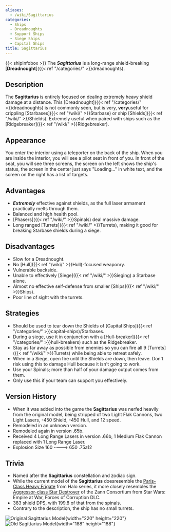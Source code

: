 ```yaml
---
aliases:
  - /wiki/Sagittarius
categories:
  - Ships
  - Dreadnoughts
  - Support Ships
  - Siege Ships
  - Capital Ships
title: Sagittarius
---
```


{{< shipInfobox >}} The **_Sagittarius_** is a long-range shield-breaking [**Dreadnought**]({{< ref "/categories/" >}}dreadnoughts).

## Description

The **Sagittarius** is entirely focused on dealing extremely heavy shield damage at a distance. This [Dreadnought]({{< ref "/categories/" >}}dreadnoughts) is not commonly seen, but is very, **very**useful for crippling [Starbases]({{< ref "/wiki/" >}}Starbase) or ship [Shields]({{< ref "/wiki/" >}}Shields). Extremely useful when paired with ships such as the [Ridgebreaker]({{< ref "/wiki/" >}}Ridgebreaker).

## Appearance

You enter the interior using a teleporter on the back of the ship. When you are inside the interior, you will see a pilot seat in front of you. In front of the seat, you will see three screens, the screen on the left shows the ship's status, the screen in the center just says "Loading..." in white text, and the screen on the right has a list of targets.

## Advantages

- **_Extremely_** effective against shields, as the full laser armament practically melts through them.
- Balanced and high health pool.
- [Phasers]({{< ref "/wiki/" >}}Spinals) deal massive damage.
- Long ranged [Turrets]({{< ref "/wiki/" >}}Turrets), making it good for breaking Starbase shields during a siege.

## Disadvantages

- Slow for a Dreadnought.
- No [Hull]({{< ref "/wiki/" >}}Hull)-focused weaponry.
- Vulnerable backside.
- Unable to effectively [Siege]({{< ref "/wiki/" >}}Sieging) a Starbase alone.
- Almost no effective self-defense from smaller [Ships]({{< ref "/wiki/" >}}Ships).
- Poor line of sight with the turrets.

## Strategies

- Should be used to tear down the Shields of [Capital Ships]({{< ref "/categories/" >}}capital-ships)/Starbases.
- During a siege, use it in conjunction with a [Hull-breaker]({{< ref "/categories/" >}}hull-breakers) such as the Ridgebreaker.
- Stay as far away as possible from enemies so you can fire all 9 [Turrets]({{< ref "/wiki/" >}}Turrets) while being able to retreat safely.
- When in a Siege, open fire until the Shields are down, then leave. Don't risk using this to damage Hull because it isn't going to work.
- Use your Spinals; more than half of your damage output comes from them.
- Only use this if your team can support you effectively.

## Version History

- When it was added into the game the **Sagittarius** was nerfed heavily from the original model, being stripped of two Light Flak Cannons, two Light Lasers, -450 Shield, -450 Hull, and 12 speed.
- Remodeled in an unknown version.
- Remodeled again in version .65b.
- Received 4 Long Range Lasers in version .66b, 1 Medium Flak Cannon replaced with 1 Long Range Laser.
- Explosion Size 160 ----> 650 .75a12

## Trivia

- Named after the **Sagittarius** constellation and zodiac sign.
- While the current model of the **Sagittarius** doesresemble the [Paris-Class Heavy Frigate](https://www.halopedia.org/Paris-class_heavy_frigate) from Halo series, it more closely resembles the [Aggressor-class Star Destroyer](http://img2.wikia.nocookie.net/__cb20061023003421/swfanon/images/8/80/Aggressor_destroyer.jpg) of the Zann Consortium from Star Wars: Empire at War, Forces of Corruption DLC.
- 383 shield DPS, with 199.8 of that from the spinals.
- Contrary to the description, the ship has no small turrets.

![Original Sagittarius
Model](Sagittarius.png "Original Sagittarius Model"){width="220" height="220"} ![Old Sagittarius
Model](Sagi4.PNG "Old Sagittarius Model"){width="188" height="188"}
